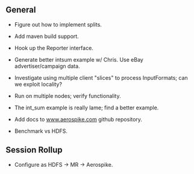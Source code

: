 General
----------------------------------------------------------------

* Figure out how to implement splits.

* Add maven build support.

* Hook up the Reporter interface.

* Generate better intsum example w/ Chris.  Use eBay advertiser/campaign data.

* Investigate using multiple client "slices" to process InputFormats;
  can we exploit locality?

* Run on multiple nodes; verify functionality.

* The int_sum example is really lame; find a better example.

* Add docs to www.aerospike.com github repository.

* Benchmark vs HDFS.

Session Rollup
----------------------------------------------------------------

* Configure as HDFS -> MR -> Aerospike.
